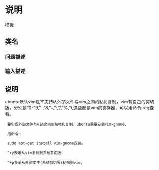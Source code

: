 # 说明

模板

## 类名

### 问题描述


### 输入描述

## 说明
ubuntu默认vim是不支持从外部文件与vim之间的粘帖复制，vim有自己的剪切版，分别是”0-”9,”-,”8,”+,”:,”/,”%,”i,这些都是vim的寄存器，可以用命令:reg查看。

     要实现外部文件与vim之间的粘帖和复制，ubuntu需要安装vim-gnome,

     用命令：

     sudo apt-get install vim-gnome安装。

     “+y表示从vim复制到系统剪切版，

     “+p表示从外部文件(系统剪切版)粘帖到vim,


